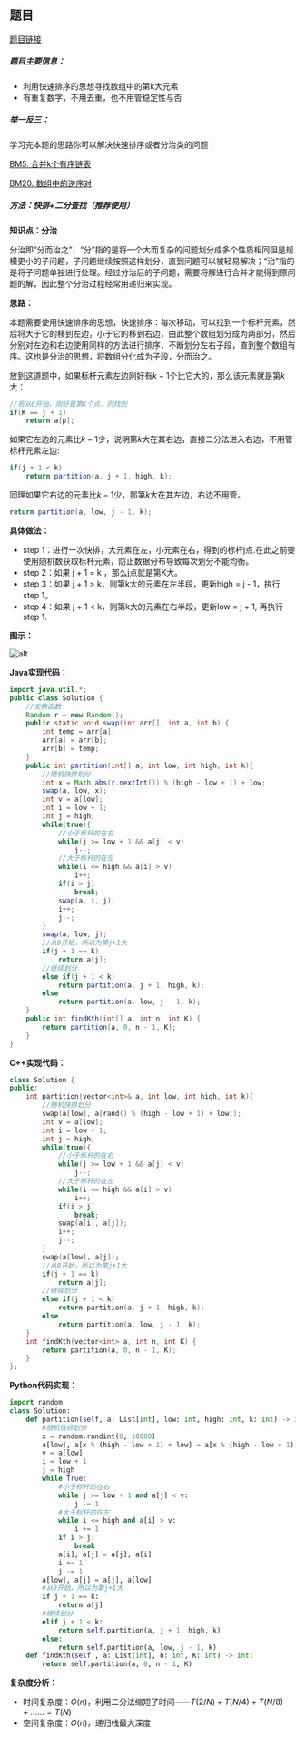 ## 题目
[题目链接](https://www.nowcoder.com/practice/e016ad9b7f0b45048c58a9f27ba618bf?tpId=196&tqId=44581&sourceUrl=/exam/oj&channenl=wgithub&fromPut=wgithub)

##### 题目主要信息：
- 利用快速排序的思想寻找数组中的第k大元素
- 有重复数字，不用去重，也不用管稳定性与否

##### 举一反三：

学习完本题的思路你可以解决快速排序或者分治类的问题：

[BM5. 合并k个有序链表](https://www.nowcoder.com/practice/65cfde9e5b9b4cf2b6bafa5f3ef33fa6?tpId=295&tqId=724)

[BM20. 数组中的逆序对](https://www.nowcoder.com/practice/96bd6684e04a44eb80e6a68efc0ec6c5?tpId=295&tqId=23260)

##### 方法：快排+二分查找（推荐使用）

**知识点：分治**

分治即“分而治之”，“分”指的是将一个大而复杂的问题划分成多个性质相同但是规模更小的子问题，子问题继续按照这样划分，直到问题可以被轻易解决；“治”指的是将子问题单独进行处理。经过分治后的子问题，需要将解进行合并才能得到原问题的解，因此整个分治过程经常用递归来实现。

**思路：**

本题需要使用快速排序的思想，快速排序：每次移动，可以找到一个标杆元素，然后将大于它的移到左边，小于它的移到右边，由此整个数组划分成为两部分，然后分别对左边和右边使用同样的方法进行排序，不断划分左右子段，直到整个数组有序。这也是分治的思想，将数组分化成为子段，分而治之。

放到这道题中，如果标杆元素左边刚好有$k-1$个比它大的，那么该元素就是第$k$大：
```java
//若从0开始，刚好是第K个点，则找到
if(K == j + 1)  
    return a[p];
```
如果它左边的元素比$k - 1$少，说明第$k$大在其右边，直接二分法进入右边，不用管标杆元素左边:
```java
if(j + 1 < k)
    return partition(a, j + 1, high, k);
```

同理如果它右边的元素比$k-1$少，那第$k$大在其左边，右边不用管。

```java
return partition(a, low, j - 1, k);
```

**具体做法：**

- step 1：进行一次快排，大元素在左，小元素在右，得到的标杆j点.在此之前要使用随机数获取标杆元素，防止数据分布导致每次划分不能均衡。
- step 2：如果 j + 1 = k ，那么j点就是第K大。
- step 3：如果 j + 1 > k，则第k大的元素在左半段，更新high = j - 1，执行step 1。
- step 4：如果 j + 1 < k，则第k大的元素在右半段，更新low = j + 1, 再执行step 1.

**图示：**

![alt](https://uploadfiles.nowcoder.com/images/20220330/397721558_1648640954779/F4E329B8F3EA5F301F7B038444F5A83A)

**Java实现代码：**
```java
import java.util.*;
public class Solution {
    //交换函数
    Random r = new Random();
    public static void swap(int arr[], int a, int b) {
		int temp = arr[a];
		arr[a] = arr[b];
		arr[b] = temp;
	}
    public int partition(int[] a, int low, int high, int k){
        //随机快排划分
        int x = Math.abs(r.nextInt()) % (high - low + 1) + low;
        swap(a, low, x);
        int v = a[low];
        int i = low + 1;
        int j = high;
        while(true){
            //小于标杆的在右
            while(j >= low + 1 && a[j] < v) 
                j--;
            //大于标杆的在左
            while(i <= high && a[i] > v) 
                i++;
            if(i > j) 
                break;
            swap(a, i, j);
            i++;
            j--;
        }
        swap(a, low, j);
        //从0开始，所以为第j+1大
        if(j + 1 == k)
            return a[j];
        //继续划分
        else if(j + 1 < k)
            return partition(a, j + 1, high, k);
        else
            return partition(a, low, j - 1, k);
    }
    public int findKth(int[] a, int n, int K) {
        return partition(a, 0, n - 1, K);
    }
}
```
**C++实现代码：**
```cpp
class Solution {
public:
    int partition(vector<int>& a, int low, int high, int k){
        //随机快排划分
        swap(a[low], a[rand() % (high - low + 1) + low]);
        int v = a[low];
        int i = low + 1;
        int j = high;
        while(true){
            //小于标杆的在右
            while(j >= low + 1 && a[j] < v) 
                j--;
            //大于标杆的在左
            while(i <= high && a[i] > v) 
                i++;
            if(i > j) 
                break;
            swap(a[i], a[j]);
            i++;
            j--;
        }
        swap(a[low], a[j]);
        //从0开始，所以为第j+1大
        if(j + 1 == k)
            return a[j];
        //继续划分
        else if(j + 1 < k)
            return partition(a, j + 1, high, k);
        else
            return partition(a, low, j - 1, k);
    }
    int findKth(vector<int> a, int n, int K) {
        return partition(a, 0, n - 1, K);
    }
};
```
**Python代码实现：**
```Python
import random
class Solution:
    def partition(self, a: List[int], low: int, high: int, k: int) -> int:
        #随机快排划分
        x = random.randint(0, 10000)
        a[low], a[x % (high - low + 1) + low] = a[x % (high - low + 1) + low], a[low]
        v = a[low]
        i = low + 1
        j = high
        while True:
            #小于标杆的在右
            while j >= low + 1 and a[j] < v:
                j -= 1
            #大于标杆的在左
            while i <= high and a[i] > v:
                i += 1
            if i > j:
                break
            a[i], a[j] = a[j], a[i]
            i += 1
            j -= 1
        a[low], a[j] = a[j], a[low]
        #从0开始，所以为第j+1大
        if j + 1 == k:
            return a[j]
        #继续划分
        elif j + 1 < k:
            return self.partition(a, j + 1, high, k)
        else:
            return self.partition(a, low, j - 1, k)
    def findKth(self , a: List[int], n: int, K: int) -> int:
        return self.partition(a, 0, n - 1, K)
```

**复杂度分析：**
- 时间复杂度：$O(n)$，利用二分法缩短了时间——$T(2/N)+T(N/4)+T(N/8)+……=T(N)$
- 空间复杂度：$O(n)$，递归栈最大深度